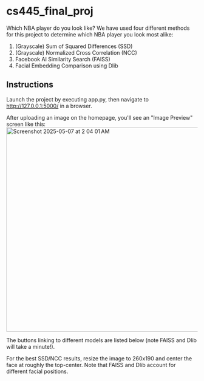 # cs445_final_proj

Which NBA player do you look like?
We have used four different methods for this project to determine which NBA player you look most alike:
1. (Grayscale) Sum of Squared Differences (SSD)
2. (Grayscale) Normalized Cross Correlation (NCC)
3. Facebook AI Similarity Search (FAISS)
4. Facial Embedding Comparison using Dlib

## Instructions
Launch the project by executing app.py, then navigate to http://127.0.0.1:5000/ in a browser. 

After uploading an image on the homepage, you'll see an "Image Preview" screen like this:
<img width="538" alt="Screenshot 2025-05-07 at 2 04 01 AM" src="https://github.com/user-attachments/assets/afb43fb5-3521-42d1-80b1-d005101444c7" />

The buttons linking to different models are listed below (note FAISS and Dlib will take a minute!).

For the best SSD/NCC results, resize the image to 260x190 and center the face at roughly the top-center. Note that FAISS and Dlib account for different facial positions.
